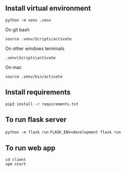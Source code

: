 ## Install virtual environment

`python -m venv .venv`

On git bash

`source .venv/Scripts/activate`

On other windows terminals

`.venv\Scripts\activate`

On mac

`source .venv/bin/activate`

## Install requirements

`pip3 install -r requirements.txt`

## To run flask server

`python -m flask run`
`FLASK_ENV=development flask run`

## To run web app

```
cd client
npm start
```
